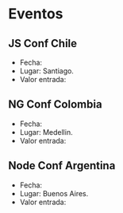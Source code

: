 # Eventos

## JS Conf Chile
+ Fecha:
+ Lugar: Santiago.
+ Valor entrada: 

## NG Conf Colombia
+ Fecha:
+ Lugar: Medellin.
+ Valor entrada:

## Node Conf Argentina
+ Fecha:
+ Lugar: Buenos Aires.
+ Valor entrada: